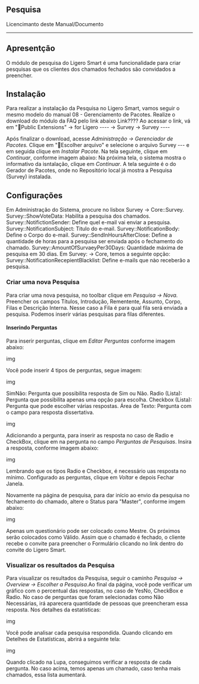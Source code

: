 ## Pesquisa

Licencimanto deste Manual/Documento

---------

## Apresentção

O módulo de pesquisa do Ligero Smart é uma funcionalidade para criar pesquisas que os clientes dos chamados fechados são convidados a preencher.

## Instalação

Para realizar a instalação da Pesquisa no Ligero Smart, vamos seguir o mesmo modelo do manual 08 - Gerenciamento de Pacotes.
Realize o download do módulo da FAQ pelo link abaixo
Link????
Ao acessar o link, vá em "Public Extensions" -> for Ligero ---- -> Survey -> Survey ----

Após finalizar o download, acesse *Administração -> Gerenciador de Pacotes.*
Clique em "Escolher arquivo" e selecione o arquivo Survey --- e em seguida clique em *Instalar Pacote*.
Na tela seguinte, clique em *Continuar*, conforme imagem abaixo:
Na próxima tela, o sistema mostra o informativo da isntalação, clique em *Continuar*.
A tela seguinte é o do Gerador de Pacotes, onde no Repositório local já mostra a Pesquisa (Survey) instalada.

## Configurações 

Em Administração do Sistema, procure no lisbox Survey -> Core::Survey.
Survey::ShowVoteData: Habilita a pesquisa dos chamados.
Survey::NotifictionSender: Define quel e-mail vai enviar a pesquisa.
Survey::NotificationSubject: Titulo do e-mail.
Survey::NotificationBody: Define o Corpo do e-mail.
Survey::SendInHoursAfterClose: Define a quantidade de horas para a pesquisa ser enviada após o fechamento do chamado.
Survey::AmountOfSurvaeyPer30Days: Quantidade máxima de pesquisa em 30 dias.
Em Survey: -> Core, temos a seguinte opção:
Survey::NotificationRecepientBlacklist: Define e-mails que nào receberão a pesquisa.

### Criar uma nova Pesquisa

Para criar uma nova pesquisa, no toolbar clique em *Pesquisa -> Nova.*
Preencher os campos Títulos, Introdução, Rementente, Assunto, Corpo, Filas e Descrição Interna.
Nesse caso a Fila é para qual fila será enviada a pesquisa. Podemos inserir várias pesquisas para filas diferentes.

#### Inserindo Perguntas 

Para inserir perguntas, clique em *Editar Perguntas* conforme imagem abaixo:

img

Você pode inserir 4 tipos de perguntas, segue imagem:

img

SimNão: Pergunta que possibilita resposta de Sim ou Não.
Radio (Lista): Pergunta que possibilita apenas uma opção para escolha.
Checkbox (Lista): Pergunta que pode escolher várias respostas.
Área de Texto: Pergunta com o campo para resposta dissertativa.

img

Adicionando a pergunta, para inserir as resposta no caso de Radio e CheckBox, clique em na pergunta no campo *Perguntas de Pesquisas*.
Insira a resposta, conforme imagem abaixo:

img

Lembrando que os tipos Radio e Checkbox, é necessário uas resposta no mínimo.
Configurado as perguntas, clique em *Voltar* e depois Fechar Janela.

Novamente na página de pesquisa, para dar início ao envio da pesquisa no fechamento do chamado, altere o Status para "Master", conforme imgem abaixo:

img

Apenas um questionário pode ser colocado como Mestre. Os próximos serão colocados como Válido.
Assim que o chamado é fechado, o cliente recebe o convite para preencher  o Formulário clicando no link dentro do convite do Ligero Smart.

### Visualizar os resultados da Pesquisa

Para visualizar os resultados da Pesquisa, seguir o caminho *Pesquisa -> Overview -> Escolher a Pesquisa*.Ao final da página, você pode verificar um gráfico com o percentual das respostas, no caso de YesNo, CheckBox e Radio.
No caso de perguntas que foram selecionadas como Não Necessárias, irá aparecera quantidade de pessoas que preencheram essa resposta.
Nos detalhes da estatísticas:

img

Você pode analisar cada pesquisa respondida. Quando clicando em Detelhes de Estatísticas, abrirá a seguinte tela:

img

Quando clicado na Lupa, conseguimos verificar a resposta de cada pergunta. No caso acima, temos apenas um chamado, caso tenha mais chamados, essa lista aumentará.



